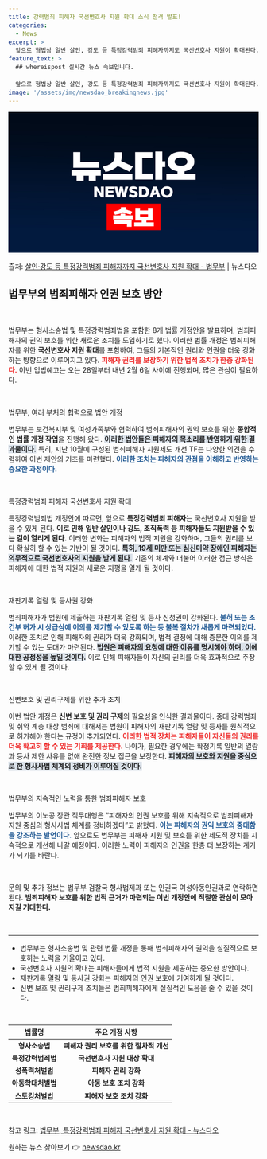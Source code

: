 ```yaml
---
title: 강력범죄 피해자 국선변호사 지원 확대 소식 전격 발표!
categories:
  - News
excerpt: >
  앞으로 형법상 일반 살인, 강도 등 특정강력범죄 피해자까지도 국선변호사 지원이 확대된다. 또 피해자의 재판기…
feature_text: >
  ## whereispost 실시간 뉴스 속보입니다.

  앞으로 형법상 일반 살인, 강도 등 특정강력범죄 피해자까지도 국선변호사 지원이 확대된다. 또 피해자의 재판기…
image: '/assets/img/newsdao_breakingnews.jpg'
---
```


![뉴스다오 속보](/assets/img/newsdao_breakingnews.jpg)

<p>출처: <a href="https://newsdao.kr/2880" rel="dofollow">살인·강도 등 특정강력범죄 피해자까지 국선변호사 지원 확대 - 법무부</a> | 뉴스다오</p>

<h2 data-ke-size="size26">법무부의 범죄피해자 인권 보호 방안</h2>

<p data-ke-size="size16">&nbsp;</p>

법무부는 형사소송법 및 특정강력범죄법을 포함한 8개 법률 개정안을 발표하며, 범죄피해자의 권익 보호를 위한 새로운 조치를 도입하기로 했다. 이러한 법률 개정은 범죄피해자를 위한 **국선변호사 지원 확대**를 포함하여, 그들의 기본적인 권리와 인권을 더욱 강화하는 방향으로 이루어지고 있다. <b><span style="color: #ee2323;">피해자 권리를 보장하기 위한 법적 조치가 한층 강화된다.</span></b> 이번 입법예고는 오는 28일부터 내년 2월 6일 사이에 진행되며, 많은 관심이 필요하다.

<p data-ke-size="size16">&nbsp;</p>

법무부, 여러 부처의 협력으로 법안 개정

법무부는 보건복지부 및 여성가족부와 협력하여 범죄피해자의 권익 보호를 위한 **종합적인 법률 개정 작업**을 진행해 왔다. <b><span style="background-color: #21538527;">이러한 법안들은 피해자의 목소리를 반영하기 위한 결과물이다.</span></b> 특히, 지난 10월에 구성된 범죄피해자 지원제도 개선 TF는 다양한 의견을 수렴하여 이번 제안의 기초를 마련했다. <b><span style="color: #1a5490;">이러한 조치는 피해자의 관점을 이해하고 반영하는 중요한 과정이다.</span></b>

<p data-ke-size="size16">&nbsp;</p>

특정강력범죄 피해자 국선변호사 지원 확대

특정강력범죄법 개정안에 따르면, 앞으로 **특정강력범죄 피해자**는 국선변호사 지원을 받을 수 있게 된다. <b><span style="ee2323;">이로 인해 일반 살인이나 강도, 조직폭력 등 피해자들도 지원받을 수 있는 길이 열리게 된다.</span></b> 이러한 변화는 피해자의 법적 지원을 강화하며, 그들의 권리를 보다 확실히 할 수 있는 기반이 될 것이다. <b><span style="background-color: #21538527;">특히, 19세 미만 또는 심신미약 장애인 피해자는 의무적으로 국선변호사의 지원을 받게 된다.</span></b> 기존의 체계와 더불어 이러한 접근 방식은 피해자에 대한 법적 지원의 새로운 지평을 열게 될 것이다.

<p data-ke-size="size16">&nbsp;</p>

재판기록 열람 및 등사권 강화

범죄피해자가 법원에 제출하는 재판기록 열람 및 등사 신청권이 강화된다. <b><span style="color: #1a5490;">불허 또는 조건부 허가 시 상급심에 이의를 제기할 수 있도록 하는 등 불복 절차가 새롭게 마련되었다.</span></b> 이러한 조치로 인해 피해자의 권리가 더욱 강화되며, 법적 결정에 대해 충분한 이의를 제기할 수 있는 토대가 마련된다. <b><span style="background-color: #21538527;">법원은 피해자의 요청에 대한 이유를 명시해야 하며, 이에 대한 공정성을 높일 것이다.</span></b> 이로 인해 피해자들이 자신의 권리를 더욱 효과적으로 주장할 수 있게 될 것이다.

<p data-ke-size="size16">&nbsp;</p>

신변보호 및 권리구제를 위한 추가 조치

이번 법안 개정은 **신변 보호 및 권리 구제**의 필요성을 인식한 결과물이다. 중대 강력범죄 및 취약 계층 대상 범죄에 대해서는 법원이 피해자의 재판기록 열람 및 등사를 원칙적으로 허가해야 한다는 규정이 추가되었다. <b><span style="color: #ee2323;">이러한 법적 장치는 피해자들이 자신들의 권리를 더욱 확고히 할 수 있는 기회를 제공한다.</span></b> 나아가, 필요한 경우에는 확정기록 일반의 열람과 등사 제한 사유를 없애 완전한 정보 접근을 보장한다. <b><span style="background-color: #21538527;">피해자의 보호와 지원을 중심으로 한 형사사법 체계의 정비가 이루어질 것이다.</span></b>

<p data-ke-size="size16">&nbsp;</p>

법무부의 지속적인 노력을 통한 범죄피해자 보호

법무부의 이노공 장관 직무대행은 “피해자의 인권 보호를 위해 지속적으로 범죄피해자 지원 중심의 형사사법 체계를 정비하겠다”고 밝혔다. <b><span style="color: #1a5490;">이는 피해자의 권익 보호의 중대함을 강조하는 발언이다.</span></b> 앞으로도 법무부는 피해자 지원 및 보호를 위한 제도적 장치를 지속적으로 개선해 나갈 예정이다. 이러한 노력이 피해자의 인권을 한층 더 보장하는 계기가 되기를 바란다.

<p data-ke-size="size16">&nbsp;</p>

문의 및 추가 정보는 법무부 검찰국 형사법제과 또는 인권국 여성아동인권과로 연락하면 된다. <b><span style="ee2323;">범죄피해자 보호를 위한 법적 근거가 마련되는 이번 개정안에 적절한 관심이 모아지길 기대한다.</span></b>

<p data-ke-size="size16">&nbsp;</p>

<hr style="border: 1px solid #333;">

<ul>
  <li>법무부는 형사소송법 및 관련 법률 개정을 통해 범죄피해자의 권익을 실질적으로 보호하는 노력을 기울이고 있다.</li>
  <li>국선변호사 지원의 확대는 피해자들에게 법적 지원을 제공하는 중요한 방안이다.</li>
  <li>재판기록 열람 및 등사권 강화는 피해자의 인권 보호에 기여하게 될 것이다.</li>
  <li>신변 보호 및 권리구제 조치들은 범죄피해자에게 실질적인 도움을 줄 수 있을 것이다.</li>
</ul>

<p data-ke-size="size16">&nbsp;</p>

<table style="width: 100%;">
  <thead>
    <tr>
      <th style="text-align: center;">법률명</th>
      <th style="text-align: center;">주요 개정 사항</th>
    </tr>
  </thead>
  <tbody>
    <tr>
      <td style="text-align: center; height: 17px;"><b>형사소송법</b></td>
      <td style="text-align: center; height: 17px;"><b>피해자 권리 보호를 위한 절차적 개선</b></td>
    </tr>
    <tr>
      <td style="text-align: center; height: 17px;"><b>특정강력범죄법</b></td>
      <td style="text-align: center; height: 17px;"><b>국선변호사 지원 대상 확대</b></td>
    </tr>
     <tr>
      <td style="text-align: center; height: 17px;"><b>성폭력처벌법</b></td>
      <td style="text-align: center; height: 17px;"><b>피해자 권리 강화</b></td>
    </tr>
    <tr>
      <td style="text-align: center; height: 17px;"><b>아동학대처벌법</b></td>
      <td style="text-align: center; height: 17px;"><b>아동 보호 조치 강화</b></td>
    </tr>
    <tr>
      <td style="text-align: center; height: 17px;"><b>스토킹처벌법</b></td>
      <td style="text-align: center; height: 17px;"><b>피해자 보호 조치 강화</b></td>
    </tr>
  </tbody>
</table>

<p data-ke-size="size16">&nbsp;</p>

참고 링크: [법무부, 특정강력범죄 피해자 국선변호사 지원 확대 - 뉴스다오](https://newsdao.kr/2880) 

원하는 뉴스 찾아보기 👉 <a href="https://newsdao.kr" rel="dofollow">newsdao.kr</a>


